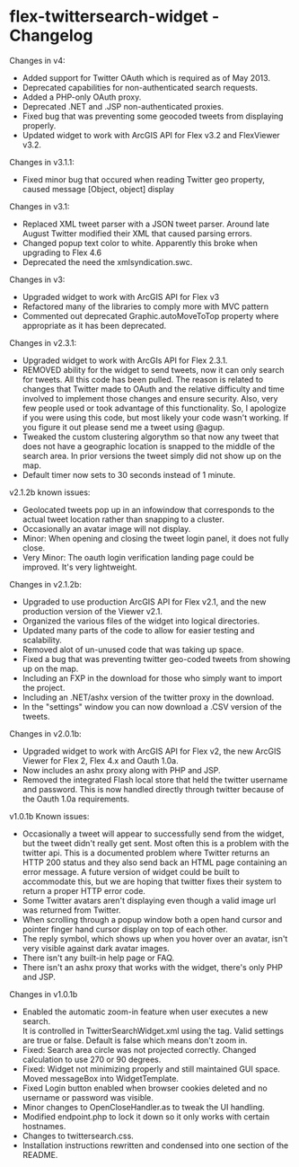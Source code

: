 # flex-twittersearch-widget - Changelog

Changes in v4:

- Added support for Twitter OAuth which is required as of May 2013.
- Deprecated capabilities for non-authenticated search requests.
- Added a PHP-only OAuth proxy.
- Deprecated .NET and .JSP non-authenticated proxies. 
- Fixed bug that was preventing some geocoded tweets from displaying properly.
- Updated widget to work with ArcGIS API for Flex v3.2 and FlexViewer v3.2.

Changes in v3.1.1:
- Fixed minor bug that occured when reading Twitter geo property, caused message [Object, object] display

Changes in v3.1:
- Replaced XML tweet parser with a JSON tweet parser. Around late August Twitter modified their XML
  that caused parsing errors.
- Changed popup text color to white. Apparently this broke when upgrading to Flex 4.6
- Deprecated the need the xmlsyndication.swc.

Changes in v3:
- Upgraded widget to work with ArcGIS API for Flex v3
- Refactored many of the libraries to comply more with MVC pattern
- Commented out deprecated Graphic.autoMoveToTop property where appropriate as it has been deprecated.

Changes in v2.3.1:
- Upgraded widget to work with ArcGIs API for Flex 2.3.1.
- REMOVED ability for the widget to send tweets, now it can only search for tweets. All this code has been pulled. 
  The reason is related to changes that Twitter made to OAuth and the relative difficulty and time involved to
  implement those changes and ensure security. Also, very few people used or took advantage of this functionality. So,
  I apologize if you were using this code, but most likely your code wasn't working. 
  If you figure it out please send me a tweet using @agup.
- Tweaked the custom clustering algorythm so that now any tweet that does not have a geographic location is snapped
  to the middle of the search area. In prior versions the tweet simply did not show up on the map.
- Default timer now sets to 30 seconds instead of 1 minute. 

v2.1.2b known issues:
- Geolocated tweets pop up in an infowindow that corresponds to the actual tweet location rather than snapping to a
  cluster.
- Occasionally an avatar image will not display.
- Minor: When opening and closing the tweet login panel, it does not fully close.
- Very Minor: The oauth login verification landing page could be improved. It's very lightweight.

Changes in v2.1.2b:
- Upgraded to use production ArcGIS API for Flex v2.1, and the new production version of the Viewer v2.1.
- Organized the various files of the widget into logical directories.
- Updated many parts of the code to allow for easier testing and scalability.
- Removed alot of un-unused code that was taking up space.
- Fixed a bug that was preventing twitter geo-coded tweets from showing up on the map.
- Including an FXP in the download for those who simply want to import the project.
- Including an .NET/ashx version of the twitter proxy in the download.
- In the "settings" window you can now download a .CSV version of the tweets.

Changes in v2.0.1b:
- Upgraded widget to work with ArcGIS API for Flex v2, the new ArcGIS Viewer for Flex 2, Flex 4.x and Oauth 1.0a.
- Now includes an ashx proxy along with PHP and JSP.
- Removed the integrated Flash local store that held the twitter username and password. This is now handled directly
  through twitter because of the Oauth 1.0a requirements.

v1.0.1b Known issues:
- Occasionally a tweet will appear to successfully send from the widget, but the tweet didn't really get sent.
  Most often this is a problem with the twitter api. This is a documented problem where Twitter returns an HTTP 200
  status and they also send back an HTML page containing an error message. A future version of widget could be built to
  accommodate this, but we are hoping that twitter fixes their system to return a proper HTTP error code.
- Some Twitter avatars aren't displaying even though a valid image url was returned from Twitter.
- When scrolling through a popup window both a open hand cursor and pointer finger hand cursor display on top of each other.
- The reply symbol, which shows up when you hover over an avatar, isn't very visible against dark avatar images.
- There isn't any built-in help page or FAQ.
- There isn't an ashx proxy that works with the widget, there's only PHP and JSP.

Changes in v1.0.1b
 - Enabled the automatic zoom-in feature when user executes a new search.  
   It is controlled in TwitterSearchWidget.xml using the <zoomonresults> tag. Valid settings
   are true or false. Default is false which means don't zoom in.
 - Fixed: Search area circle was not projected correctly. Changed calculation to use 270 or 90 degrees.
 - Fixed: Widget not minimizing properly and still maintained GUI space. Moved messageBox into WidgetTemplate.
 - Fixed Login button enabled when browser cookies deleted and no username or password was visible.
 - Minor changes to OpenCloseHandler.as to tweak the UI handling.
 - Modified endpoint.php to lock it down so it only works with certain hostnames.
 - Changes to twittersearch.css.
 - Installation instructions rewritten and condensed into one section of the README.